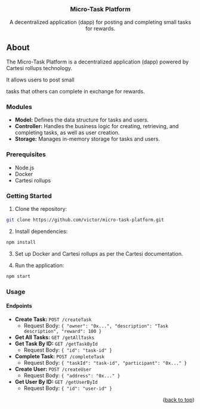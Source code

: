<a id="readme-top"></a>
<!-- PROJECT LOGO -->
<br />
<div align="center">
  <h3 align="center">Micro-Task Platform</h3>

  <p align="center">
    A decentralized application (dapp) for posting and completing small tasks for rewards.
  </p>
</div>

## About

<p>
    The Micro-Task Platform is a decentralized application (dapp) powered by Cartesi rollups technology.
</p>
<p> 
    It allows users to post small

 tasks that others can complete in exchange for rewards. 
</p>

### Modules

- **Model:** Defines the data structure for tasks and users.
- **Controller:** Handles the business logic for creating, retrieving, and completing tasks, as well as user creation.
- **Storage:** Manages in-memory storage for tasks and users.

### Prerequisites

- Node.js
- Docker
- Cartesi rollups

### Getting Started

1. Clone the repository:
```bash
git clone https://github.com/victor/micro-task-platform.git
```

2. Install dependencies:
```bash
npm install
```

3. Set up Docker and Cartesi rollups as per the Cartesi documentation.

4. Run the application:
```bash
npm start
```

### Usage

#### Endpoints

- **Create Task:** `POST /createTask`
  - Request Body: `{ "owner": "0x...", "description": "Task description", "reward": 100 }`
- **Get All Tasks:** `GET /getAllTasks`
- **Get Task By ID:** `GET /getTaskById`
  - Request Body: `{ "id": "task-id" }`
- **Complete Task:** `POST /completeTask`
  - Request Body: `{ "taskId": "task-id", "participant": "0x..." }`
- **Create User:** `POST /createUser`
  - Request Body: `{ "address": "0x..." }`
- **Get User By ID:** `GET /getUserById`
  - Request Body: `{ "id": "user-id" }`

<p align="right">(<a href="#readme-top">back to top</a>)</p>